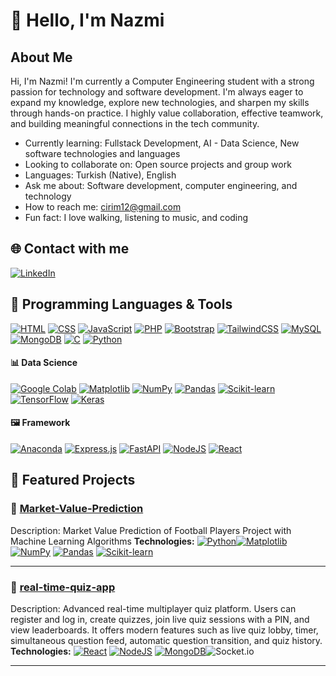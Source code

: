 # 👋 Hello, I'm Nazmi

## About Me

Hi, I'm Nazmi! I'm currently a Computer Engineering student with a strong passion for technology and software development. I'm always eager to expand my knowledge, explore new technologies, and sharpen my skills through hands-on practice. I highly value collaboration, effective teamwork, and building meaningful connections in the tech community.

- Currently learning: Fullstack Development, AI - Data Science, New software technologies and languages  
- Looking to collaborate on: Open source projects and group work  
-  Languages: Turkish (Native), English  
- Ask me about: Software development, computer engineering, and technology  
- How to reach me: [cirim12@gmail.com](mailto:cirim12@gmail.com)  
- Fun fact: I love walking, listening to music, and coding  

## 🌐 Contact with me

[![LinkedIn](https://img.shields.io/badge/LinkedIn-blue?style=for-the-badge&logo=linkedin&logoColor=white)](https://www.linkedin.com/in/nazmi-cirim-631a212b3/)

## 🧰 Programming Languages & Tools

[![HTML](https://img.shields.io/badge/HTML-%23E34F26.svg?logo=html5&logoColor=white)](#)
[![CSS](https://img.shields.io/badge/CSS-1572B6?logo=css3&logoColor=fff)](#)
[![JavaScript](https://img.shields.io/badge/JavaScript-F7DF1E?logo=javascript&logoColor=000)](#)
[![PHP](https://img.shields.io/badge/php-%23777BB4.svg?&logo=php&logoColor=white)](#)
[![Bootstrap](https://img.shields.io/badge/Bootstrap-7952B3?logo=bootstrap&logoColor=fff)](#)
[![TailwindCSS](https://img.shields.io/badge/Tailwind%20CSS-%2338B2AC.svg?logo=tailwind-css&logoColor=white)](#)
[![MySQL](https://img.shields.io/badge/MySQL-4479A1?logo=mysql&logoColor=fff)](#)
[![MongoDB](https://img.shields.io/badge/MongoDB-%234ea94b.svg?logo=mongodb&logoColor=white)](#)
[![C](https://img.shields.io/badge/C-00599C?logo=c&logoColor=white)](#)
[![Python](https://img.shields.io/badge/Python-3776AB?logo=python&logoColor=fff)](#)

#### 📊 Data Science
[![Google Colab](https://img.shields.io/badge/Google%20Colab-F9AB00?logo=googlecolab&logoColor=fff)](#)
[![Matplotlib](https://custom-icon-badges.demolab.com/badge/Matplotlib-71D291?logo=matplotlib&logoColor=fff)](#)
[![NumPy](https://img.shields.io/badge/NumPy-4DABCF?logo=numpy&logoColor=fff)](#)
[![Pandas](https://img.shields.io/badge/Pandas-150458?logo=pandas&logoColor=fff)](#)
[![Scikit-learn](https://img.shields.io/badge/-scikit--learn-%23F7931E?logo=scikit-learn&logoColor=white)](#)
[![TensorFlow](https://img.shields.io/badge/TensorFlow-ff8f00?logo=tensorflow&logoColor=white)](#)
[![Keras](https://img.shields.io/badge/Keras-D00000?logo=keras&logoColor=fff)](#)


#### 🖼️ Framework
[![Anaconda](https://img.shields.io/badge/Anaconda-44A833?logo=anaconda&logoColor=fff)](#)
[![Express.js](https://img.shields.io/badge/Express.js-%23404d59.svg?logo=express&logoColor=%2361DAFB)](#)
[![FastAPI](https://img.shields.io/badge/FastAPI-009485.svg?logo=fastapi&logoColor=white)](#)
[![NodeJS](https://img.shields.io/badge/Node.js-6DA55F?logo=node.js&logoColor=white)](#)
[![React](https://img.shields.io/badge/React-%2320232a.svg?logo=react&logoColor=%2361DAFB)](#)


## 🚀 Featured Projects

### 📌 [Market-Value-Prediction](https://github.com/ncrim7/Market-Value-Prediction)
Description: Market Value Prediction of Football Players Project with Machine Learning Algorithms
**Technologies:** [![Python](https://img.shields.io/badge/Python-3776AB?logo=python&logoColor=fff)](#)[![Matplotlib](https://custom-icon-badges.demolab.com/badge/Matplotlib-71D291?logo=matplotlib&logoColor=fff)](#)
[![NumPy](https://img.shields.io/badge/NumPy-4DABCF?logo=numpy&logoColor=fff)](#)
[![Pandas](https://img.shields.io/badge/Pandas-150458?logo=pandas&logoColor=fff)](#)
[![Scikit-learn](https://img.shields.io/badge/-scikit--learn-%23F7931E?logo=scikit-learn&logoColor=white)](#)

---

### 📌 [real-time-quiz-app](https://github.com/ncrim7/real-time-quiz-app)
Description: Advanced real-time multiplayer quiz platform. Users can register and log in, create quizzes, join live quiz sessions with a PIN, and view leaderboards. It offers modern features such as live quiz lobby, timer, simultaneous question feed, automatic question transition, and quiz history.  
**Technologies:** [![React](https://img.shields.io/badge/React-%2320232a.svg?logo=react&logoColor=%2361DAFB)](#)
[![NodeJS](https://img.shields.io/badge/Node.js-6DA55F?logo=node.js&logoColor=white)](#)
[![MongoDB](https://img.shields.io/badge/MongoDB-%234ea94b.svg?logo=mongodb&logoColor=white)](#)![Socket.io](https://img.shields.io/badge/Socket.io-black?style=for-the-badge&logo=socket.io&badgeColor=010101)

---

